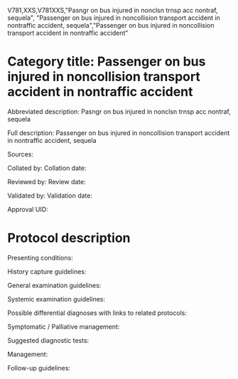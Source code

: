 V781,XXS,V781XXS,"Pasngr on bus injured in nonclsn trnsp acc nontraf, sequela", "Passenger on bus injured in noncollision transport accident in nontraffic accident, sequela","Passenger on bus injured in noncollision transport accident in nontraffic accident"
# Category title: Passenger on bus injured in noncollision transport accident in nontraffic accident

Abbreviated description: Pasngr on bus injured in nonclsn trnsp acc nontraf, sequela

Full description: Passenger on bus injured in noncollision transport accident in nontraffic accident, sequela

Sources:

Collated by:
Collation date:

Reviewed by:
Review date:

Validated by:
Validation date:

Approval UID:

# Protocol description

Presenting conditions:

History capture guidelines:

General examination guidelines:

Systemic examination guidelines:

Possible differential diagnoses with links to related protocols:

Symptomatic / Palliative management:

Suggested diagnostic tests:

Management:

Follow-up guidelines:

